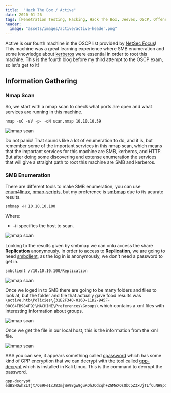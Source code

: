 ```yaml
---
title:  "Hack The Box / Active"
date: 2020-01-26
tags: [Penetration Testing, Hacking, Hack The Box, Jeeves, OSCP, Offensive Security]
header: 
  image: "assets/images/active/active-header.png"
---
```

Active is our fourth machine in the OSCP list provided by [NetSec Focus](https://www.netsecfocus.com/)! This machine was a great learning experience where SMB enumeration and some knowledge about [kerberos](https://en.wikipedia.org/wiki/Kerberos_(protocol))  were essential in order to root this machine. This is the fourth blog before my third attempt to the OSCP exam, so let's get to it!

## Information Gathering

### Nmap Scan
So, we start with a nmap scan to check what ports are open and what services are running in this machine. 

```
nmap -sC -sV -p- -oN scan.nmap 10.10.10.59
```
<img src="{{ site.url }}{{ site.baseurl }}/assets/images/active/nmap.png" alt="nmap scan">

Do not panic! That sounds like a lot of enumeration to do, and it is, but remember some of the important services in this nmap scan, which means that the important services for this machine are SMB, kerberos, and HTTP. But after doing some discovering and extense enumeration the services that will give a straight path to root this machine are SMB and kerberos.

### SMB Enumeration
There are different tools to make SMB enumeration, you can use [enum4linux](https://highon.coffee/blog/enum4linux-cheat-sheet/), [nmap-scripts](https://nmap.org/nsedoc/scripts/smb-enum-users.html), but my preference is [smbmap](https://tools.kali.org/information-gathering/smbmap) due to its acurate results. 

```
smbmap -H 10.10.10.100
```
Where:
- ```-H``` specifies the host to scan. 

<img src="{{ site.url }}{{ site.baseurl }}/assets/images/active/smbmap.png" alt="nmap scan">

Looking to the results given by smbmap we can onlu access the share __Replication__ anonymously. In order to access to __Replication__, we are going to need [smbclient](https://www.tldp.org/HOWTO/SMB-HOWTO-8.html), as the log in is anonymously, we don't need a password to get in.

```
smbclient //10.10.10.100/Replication
```
<img src="{{ site.url }}{{ site.baseurl }}/assets/images/active/smbmap.png" alt="nmap scan">

Once we loged in to SMB there are going to be many folders and files to look at, but the folder and file that actually gave food results was ```\active.htb\Policies\{31B2F340-016D-11D2-945F-00C04FB984F9}\MACHINE\Preferences\Groups\``` which contains a xml files with interesting information about groups. 

<img src="{{ site.url }}{{ site.baseurl }}/assets/images/active/smb-groups.png" alt="nmap scan">

Once we get the file in our local host, this is the information from the xml file.

<img src="{{ site.url }}{{ site.baseurl }}/assets/images/active/password-group.png" alt="nmap scan">

AAS you can see, it appears something called [cpassword](https://pentestlab.blog/tag/cpassword/) which has some kind of GPP encryption that we can decrypt with the tool called [gpp-decrypt](https://tools.kali.org/password-attacks/gpp-decrypt) which is installed in Kali Linux. This is the command to decrypt the password. 
```
gpp-decrypt edBSHOwhZLTjt/QS9FeIcJ83mjWA98gw9guKOhJOdcqh+ZGMeXOsQbCpZ3xUjTLfCuNH8pG5aSVYdYw/NglVmQ
```

